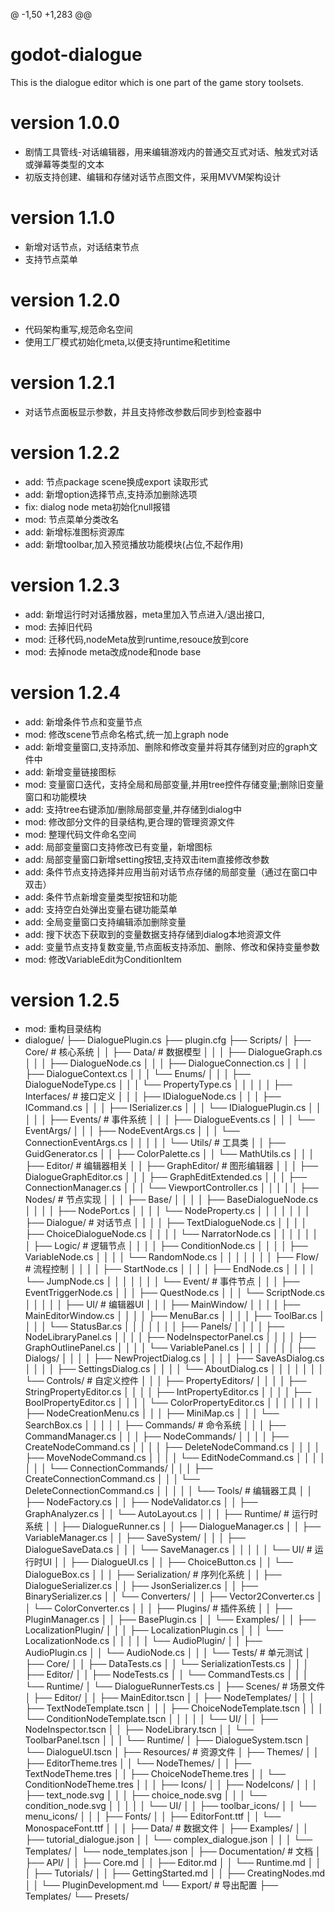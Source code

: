 @ -1,50 +1,283 @@
# godot-dialogue
This is the dialogue editor which is one part of the game story toolsets.

# version 1.0.0
- 剧情工具管线-对话编辑器，用来编辑游戏内的普通交互式对话、触发式对话或弹幕等类型的文本
- 初版支持创建、编辑和存储对话节点图文件，采用MVVM架构设计

# version 1.1.0
- 新增对话节点，对话结束节点
- 支持节点菜单

# version 1.2.0
- 代码架构重写,规范命名空间
- 使用工厂模式初始化meta,以便支持runtime和etitime

# version 1.2.1
- 对话节点面板显示参数，并且支持修改参数后同步到检查器中

# version 1.2.2
- add: 节点package scene换成export 读取形式
- add: 新增option选择节点,支持添加删除选项
- fix: dialog node meta初始化null报错
- mod: 节点菜单分类改名
- add: 新增标准图标资源库
- add: 新增toolbar,加入预览播放功能模块(占位,不起作用)

# version 1.2.3
- add: 新增运行时对话播放器，meta里加入节点进入/退出接口,
- mod: 去掉旧代码
- mod: 迁移代码,nodeMeta放到runtime,resouce放到core
- mod: 去掉node meta改成node和node base

# version 1.2.4
- add: 新增条件节点和变量节点
- mod: 修改scene节点命名格式,统一加上graph node
- add: 新增变量窗口,支持添加、删除和修改变量并将其存储到对应的graph文件中
- add: 新增变量链接图标
- mod: 变量窗口迭代，支持全局和局部变量,并用tree控件存储变量;删除旧变量窗口和功能模块
- add: 支持tree右键添加/删除局部变量,并存储到dialog中
- mod: 修改部分文件的目录结构,更合理的管理资源文件
- mod: 整理代码文件命名空间
- add: 局部变量窗口支持修改已有变量，新增图标
- add: 局部变量窗口新增setting按钮,支持双击item直接修改参数
- add: 条件节点支持选择并应用当前对话节点存储的局部变量（通过在窗口中双击）
- add: 条件节点新增变量类型按钮和功能
- add: 支持空白处弹出变量右键功能菜单
- add: 全局变量窗口支持编辑添加删除变量
- add: 搜下状态下获取到的变量数据支持存储到dialog本地资源文件
- add: 变量节点支持复数变量,节点面板支持添加、删除、修改和保持变量参数
- mod: 修改VariableEdit为ConditionItem

# version 1.2.5
- mod: 重构目录结构
- dialogue/
  ├── DialoguePlugin.cs
  ├── plugin.cfg
  ├── Scripts/
  │   ├── Core/                           # 核心系统
  │   │   ├── Data/                       # 数据模型
  │   │   │   ├── DialogueGraph.cs
  │   │   │   ├── DialogueNode.cs
  │   │   │   ├── DialogueConnection.cs
  │   │   │   ├── DialogueContext.cs
  │   │   │   └── Enums/
  │   │   │       ├── DialogueNodeType.cs
  │   │   │       └── PropertyType.cs
  │   │   │
  │   │   ├── Interfaces/                 # 接口定义
  │   │   │   ├── IDialogueNode.cs
  │   │   │   ├── ICommand.cs
  │   │   │   ├── ISerializer.cs
  │   │   │   └── IDialoguePlugin.cs
  │   │   │
  │   │   ├── Events/                     # 事件系统
  │   │   │   ├── DialogueEvents.cs
  │   │   │   └── EventArgs/
  │   │   │       ├── NodeEventArgs.cs
  │   │   │       └── ConnectionEventArgs.cs
  │   │   │
  │   │   └── Utils/                      # 工具类
  │   │       ├── GuidGenerator.cs
  │   │       ├── ColorPalette.cs
  │   │       └── MathUtils.cs
  │   │
  │   ├── Editor/                         # 编辑器相关
  │   │   ├── GraphEditor/                # 图形编辑器
  │   │   │   ├── DialogueGraphEditor.cs
  │   │   │   ├── GraphEditExtended.cs
  │   │   │   ├── ConnectionManager.cs
  │   │   │   └── ViewportController.cs
  │   │   │
  │   │   ├── Nodes/                      # 节点实现
  │   │   │   ├── Base/
  │   │   │   │   ├── BaseDialogueNode.cs
  │   │   │   │   ├── NodePort.cs
  │   │   │   │   └── NodeProperty.cs
  │   │   │   │
  │   │   │   ├── Dialogue/               # 对话节点
  │   │   │   │   ├── TextDialogueNode.cs
  │   │   │   │   ├── ChoiceDialogueNode.cs
  │   │   │   │   └── NarratorNode.cs
  │   │   │   │
  │   │   │   ├── Logic/                  # 逻辑节点
  │   │   │   │   ├── ConditionNode.cs
  │   │   │   │   ├── VariableNode.cs
  │   │   │   │   └── RandomNode.cs
  │   │   │   │
  │   │   │   ├── Flow/                   # 流程控制
  │   │   │   │   ├── StartNode.cs
  │   │   │   │   ├── EndNode.cs
  │   │   │   │   └── JumpNode.cs
  │   │   │   │
  │   │   │   └── Event/                  # 事件节点
  │   │   │       ├── EventTriggerNode.cs
  │   │   │       ├── QuestNode.cs
  │   │   │       └── ScriptNode.cs
  │   │   │
  │   │   ├── UI/                         # 编辑器UI
  │   │   │   ├── MainWindow/
  │   │   │   │   ├── MainEditorWindow.cs
  │   │   │   │   ├── MenuBar.cs
  │   │   │   │   ├── ToolBar.cs
  │   │   │   │   └── StatusBar.cs
  │   │   │   │
  │   │   │   ├── Panels/
  │   │   │   │   ├── NodeLibraryPanel.cs
  │   │   │   │   ├── NodeInspectorPanel.cs
  │   │   │   │   ├── GraphOutlinePanel.cs
  │   │   │   │   └── VariablePanel.cs
  │   │   │   │
  │   │   │   ├── Dialogs/
  │   │   │   │   ├── NewProjectDialog.cs
  │   │   │   │   ├── SaveAsDialog.cs
  │   │   │   │   ├── SettingsDialog.cs
  │   │   │   │   └── AboutDialog.cs
  │   │   │   │
  │   │   │   └── Controls/               # 自定义控件
  │   │   │       ├── PropertyEditors/
  │   │   │       │   ├── StringPropertyEditor.cs
  │   │   │       │   ├── IntPropertyEditor.cs
  │   │   │       │   ├── BoolPropertyEditor.cs
  │   │   │       │   └── ColorPropertyEditor.cs
  │   │   │       │
  │   │   │       ├── NodeCreationMenu.cs
  │   │   │       ├── MiniMap.cs
  │   │   │       └── SearchBox.cs
  │   │   │
  │   │   ├── Commands/                   # 命令系统
  │   │   │   ├── CommandManager.cs
  │   │   │   ├── NodeCommands/
  │   │   │   │   ├── CreateNodeCommand.cs
  │   │   │   │   ├── DeleteNodeCommand.cs
  │   │   │   │   ├── MoveNodeCommand.cs
  │   │   │   │   └── EditNodeCommand.cs
  │   │   │   │
  │   │   │   └── ConnectionCommands/
  │   │   │       ├── CreateConnectionCommand.cs
  │   │   │       └── DeleteConnectionCommand.cs
  │   │   │
  │   │   └── Tools/                      # 编辑器工具
  │   │       ├── NodeFactory.cs
  │   │       ├── NodeValidator.cs
  │   │       ├── GraphAnalyzer.cs
  │   │       └── AutoLayout.cs
  │   │
  │   ├── Runtime/                        # 运行时系统
  │   │   ├── DialogueRunner.cs
  │   │   ├── DialogueManager.cs
  │   │   ├── VariableManager.cs
  │   │   ├── SaveSystem/
  │   │   │   ├── DialogueSaveData.cs
  │   │   │   └── SaveManager.cs
  │   │   │
  │   │   └── UI/                         # 运行时UI
  │   │       ├── DialogueUI.cs
  │   │       ├── ChoiceButton.cs
  │   │       └── DialogueBox.cs
  │   │
  │   ├── Serialization/                  # 序列化系统
  │   │   ├── DialogueSerializer.cs
  │   │   ├── JsonSerializer.cs
  │   │   ├── BinarySerializer.cs
  │   │   └── Converters/
  │   │       ├── Vector2Converter.cs
  │   │       └── ColorConverter.cs
  │   │
  │   ├── Plugins/                        # 插件系统
  │   │   ├── PluginManager.cs
  │   │   ├── BasePlugin.cs
  │   │   └── Examples/
  │   │       ├── LocalizationPlugin/
  │   │       │   ├── LocalizationPlugin.cs
  │   │       │   └── LocalizationNode.cs
  │   │       │
  │   │       └── AudioPlugin/
  │   │           ├── AudioPlugin.cs
  │   │           └── AudioNode.cs
  │   │
  │   └── Tests/                          # 单元测试
  │       ├── Core/
  │       │   ├── DataTests.cs
  │       │   └── SerializationTests.cs
  │       │
  │       ├── Editor/
  │       │   ├── NodeTests.cs
  │       │   └── CommandTests.cs
  │       │
  │       └── Runtime/
  │           └── DialogueRunnerTests.cs
  │
  ├── Scenes/                             # 场景文件
  │   ├── Editor/
  │   │   ├── MainEditor.tscn
  │   │   ├── NodeTemplates/
  │   │   │   ├── TextNodeTemplate.tscn
  │   │   │   ├── ChoiceNodeTemplate.tscn
  │   │   │   └── ConditionNodeTemplate.tscn
  │   │   │
  │   │   └── UI/
  │   │       ├── NodeInspector.tscn
  │   │       ├── NodeLibrary.tscn
  │   │       └── ToolbarPanel.tscn
  │   │
  │   └── Runtime/
  │       ├── DialogueSystem.tscn
  │       └── DialogueUI.tscn
  │
  ├── Resources/                          # 资源文件
  │   ├── Themes/
  │   │   ├── EditorTheme.tres
  │   │   └── NodeThemes/
  │   │       ├── TextNodeTheme.tres
  │   │       ├── ChoiceNodeTheme.tres
  │   │       └── ConditionNodeTheme.tres
  │   │
  │   ├── Icons/
  │   │   ├── NodeIcons/
  │   │   │   ├── text_node.svg
  │   │   │   ├── choice_node.svg
  │   │   │   └── condition_node.svg
  │   │   │
  │   │   └── UI/
  │   │       ├── toolbar_icons/
  │   │       └── menu_icons/
  │   │
  │   ├── Fonts/
  │   │   ├── EditorFont.ttf
  │   │   └── MonospaceFont.ttf
  │   │
  │
  ├── Data/                               # 数据文件
  │   ├── Examples/
  │   │   ├── tutorial_dialogue.json
  │   │   └── complex_dialogue.json
  │   │
  │   └── Templates/
  │       └── node_templates.json
  │
  ├── Documentation/                      # 文档
  │   ├── API/
  │   │   ├── Core.md
  │   │   ├── Editor.md
  │   │   └── Runtime.md
  │   │
  │   ├── Tutorials/
  │   │   ├── GettingStarted.md
  │   │   ├── CreatingNodes.md
  │   │   └── PluginDevelopment.md
  └── Export/                             # 导出配置
  ├── Templates/
  └── Presets/
